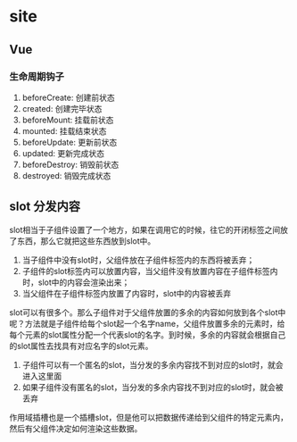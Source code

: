 # site

## Vue

### 生命周期钩子

1. beforeCreate: 创建前状态
2. created: 创建完毕状态
3. beforeMount: 挂载前状态
4. mounted: 挂载结束状态
5. beforeUpdate: 更新前状态
6. updated: 更新完成状态
7. beforeDestroy: 销毁前状态
8. destroyed: 销毁完成状态

## slot 分发内容

slot相当于子组件设置了一个地方，如果在调用它的时候，往它的开闭标签之间放了东西，那么它就把这些东西放到slot中。

1. 当子组件中没有slot时，父组件放在子组件标签内的东西将被丢弃；
2. 子组件的slot标签内可以放置内容，当父组件没有放置内容在子组件标签内时，slot中的内容会渲染出来；
3. 当父组件在子组件标签内放置了内容时，slot中的内容被丢弃

slot可以有很多个。那么子组件对于父组件放置的多余的内容如何放到各个slot中呢？方法就是子组件给每个slot起一个名字name，父组件放置多余的元素时，给每个元素的slot属性分配一个代表slot的名字。到时候，多余的内容就会根据自己的slot属性去找具有对应名字的slot元素。

1. 子组件可以有一个匿名的slot，当分发的多余内容找不到对应的slot时，就会进入这里面
2. 如果子组件没有匿名的slot，当分发的多余内容找不到对应的slot时，就会被丢弃

作用域插槽也是一个插槽slot，但是他可以把数据传递给到父组件的特定元素内，然后有父组件决定如何渲染这些数据。
